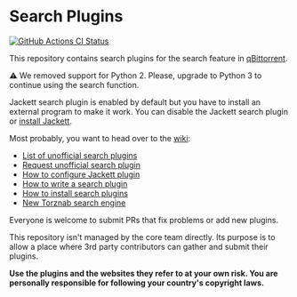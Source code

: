 Search Plugins
===
[![GitHub Actions CI Status](https://github.com/qbittorrent/search-plugins/workflows/CI/badge.svg)](https://github.com/qbittorrent/search-plugins/actions)

This repository contains search plugins for the search feature in [qBittorrent](https://github.com/qbittorrent/qBittorrent).

:warning: We removed support for Python 2. Please, upgrade to Python 3 to continue using the search function.

Jackett search plugin is enabled by default but you have to install an external program to make it work. You can disable the Jackett search plugin or [install Jackett](https://github.com/qbittorrent/search-plugins/wiki/How-to-configure-Jackett-plugin).

Most probably, you want to head over to the [wiki](https://github.com/qbittorrent/search-plugins/wiki):
* [List of unofficial search plugins](https://github.com/qbittorrent/search-plugins/wiki/Unofficial-search-plugins)
* [Request unofficial search plugin](https://github.com/qbittorrent/search-plugins/wiki/Request-unofficial-search-plugin)
* [How to configure Jackett plugin](https://github.com/qbittorrent/search-plugins/wiki/How-to-configure-Jackett-plugin)
* [How to write a search plugin](https://github.com/qbittorrent/search-plugins/wiki/How-to-write-a-search-plugin)
* [How to install search plugins](https://github.com/qbittorrent/search-plugins/wiki/Install-search-plugins)
* [New Torznab search engine](https://github.com/qbittorrent/search-plugins/wiki/New-Torznab-search-engine)

Everyone is welcome to submit PRs that fix problems or add new plugins.

This repository isn't managed by the core team directly. Its purpose is to allow a place where 3rd party contributors can gather and submit their plugins.

**Use the plugins and the websites they refer to at your own risk. You are personally responsible for following your country's copyright laws.**
